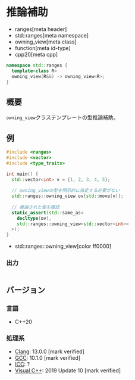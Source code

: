 # 推論補助
* ranges[meta header]
* std::ranges[meta namespace]
* owning_view[meta class]
* function[meta id-type]
* cpp20[meta cpp]

```cpp
namespace std::ranges {
  template<class R>
  owning_view(R&&) -> owning_view<R>;
}
```

## 概要
`owning_view`クラステンプレートの型推論補助。

## 例
```cpp example
#include <ranges>
#include <vector>
#include <type_traits>

int main() {
  std::vector<int> v = {1, 2, 3, 4, 5};
  
  // owning_viewの型を明示的に指定する必要がない
  std::ranges::owning_view ov{std::move(v)};
  
  // 推論された型を確認
  static_assert(std::same_as<
    decltype(ov),
    std::ranges::owning_view<std::vector<int>>
  >);
}
```
* std::ranges::owning_view[color ff0000]

### 出力
```
```

## バージョン
### 言語
- C++20

### 処理系
- [Clang](/implementation.md#clang): 13.0.0 [mark verified]
- [GCC](/implementation.md#gcc): 10.1.0 [mark verified]
- [ICC](/implementation.md#icc): ?
- [Visual C++](/implementation.md#visual_cpp): 2019 Update 10 [mark verified]

